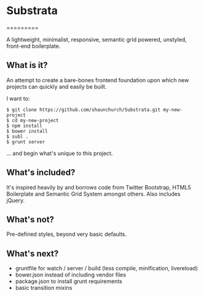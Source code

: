 # Substrata
=========

A lightweight, minimalist, responsive, semantic grid powered, unstyled, front-end boilerplate.

## What is it?

An attempt to create a bare-bones frontend foundation upon which new projects can quickly and easily be built.

I want to:

	$ git clone https://github.com/shaunchurch/Substrata.git my-new-project
	$ cd my-new-project
	$ npm install
	$ bower install
	$ subl .	
	$ grunt server


... and begin what's unique to this project.


## What's included?

It's inspired heavily by and borrows code from Twitter Bootstrap, HTML5 Boilerplate and Semantic Grid System amongst others. Also includes jQuery.


## What's not?
Pre-defined styles, beyond very basic defaults.


## What's next?
- gruntfile for watch / server / build (less compile, minification, livereload)
- bower.json instead of including vendor files
- package.json to install grunt requirements
- basic transition mixins